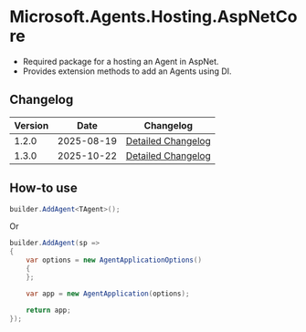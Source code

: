 # Microsoft.Agents.Hosting.AspNetCore

- Required package for a hosting an Agent in AspNet.
- Provides extension methods to add an Agents using DI.

## Changelog
| Version | Date | Changelog |
|------|----|------------|
| 1.2.0 | 2025-08-19 | [Detailed Changelog](https://github.com/microsoft/Agents-for-net/releases/tag/v1.2.0) |
| 1.3.0 | 2025-10-22 | [Detailed Changelog](https://github.com/microsoft/Agents-for-net/blob/main/changelog.md) |

## How-to use

```cs
builder.AddAgent<TAgent>();
```

Or

```cs
builder.AddAgent(sp =>
{
	var options = new AgentApplicationOptions()
	{
	};

	var app = new AgentApplication(options);

	return app;
});
```
